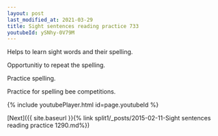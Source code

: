 ```yaml
---
layout: post
last_modified_at: 2021-03-29
title: Sight sentences reading practice 733
youtubeId: ySNhy-0V79M
---
```

 
 
Helps to learn sight words and their spelling.

Opportunitiy to repeat the spelling. 

Practice spelling. 
 
Practice for spelling bee competitions. 
 
{% include youtubePlayer.html id=page.youtubeId %}
 
 

[Next]({{ site.baseurl }}{% link  split1/_posts/2015-02-11-Sight sentences reading practice 1290.md%})
 
